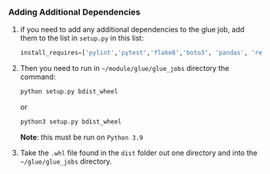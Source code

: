 ### Adding Additional Dependencies

1. if you need to add any additional dependencies to the glue job, add them to the list in `setup.py` in this list:
   
    ```py
    install_requires=['pylint','pytest','flake8','boto3', 'pandas', 'requests', 'sagemaker', 'python-dotenv', 'pycaret', 'tensorflow', 'gunicorn','joblib''shap']
    ```

2. Then you need to run in `~/module/glue/glue_jobs` directory the command:

    ```sh
    python setup.py bdist_wheel
    ```

    or 

    ```sh
    python3 setup.py bdist_wheel
    ```

    **Note**: this must be run on `Python 3.9`

3. Take the `.whl` file found in the `dist` folder out one directory and into the `~/glue/glue_jobs` directory.